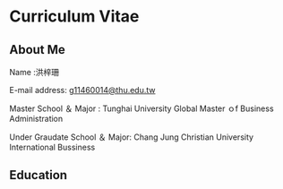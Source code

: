 # Curriculum Vitae


## About Me

Name :洪梓珊

E-mail address: g11460014@thu.edu.tw

Master School ＆ Major :  Tunghai University Global Master ｏf Business Administration

Under Graudate School ＆ Major:  Chang Jung Christian University International Bussiness 

## Education 

